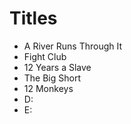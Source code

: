 # Titles

- A River Runs Through It
- Fight Club
- 12 Years a Slave
- The Big Short
- 12 Monkeys
- D:
- E: 
